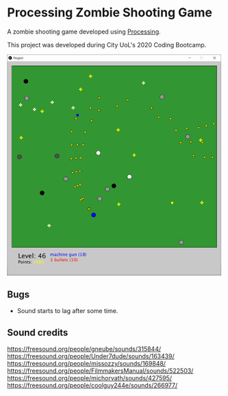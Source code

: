 # Processing Zombie Shooting Game

A zombie shooting game developed using [Processing](https://processing.org).

This project was developed during City UoL's 2020 Coding Bootcamp.

<img src="screenshot.png" width="500">

## Bugs
* Sound starts to lag after some time.

## Sound credits
https://freesound.org/people/gneube/sounds/315844/  
https://freesound.org/people/Under7dude/sounds/163439/  
https://freesound.org/people/missozzy/sounds/169848/  
https://freesound.org/people/FilmmakersManual/sounds/522503/  
https://freesound.org/people/michorvath/sounds/427595/  
https://freesound.org/people/coolguy244e/sounds/266977/  
